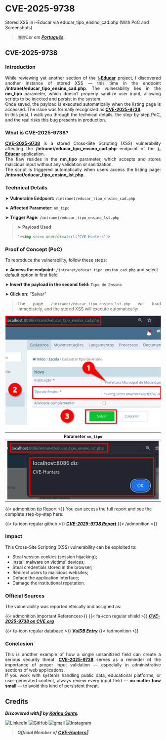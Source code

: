 # CVE-2025-9738


Stored XSS in i-Educar via educar_tipo_ensino_cad.php (With PoC and Screenshots)

<!--more-->

> ***🇧🇷 Ler em [Português](http://karinagante.github.io/pt-br/cve-2025-9738).***

## CVE-2025-9738

### Introduction

<p align="justify">While reviewing yet another section of the <b><a href="https://github.com/portabilis/i-educar" target=_blank>i-Educar</a></b> project, I discovered another instance of stored XSS — this time in the endpoint <b>/intranet/educar_tipo_ensino_cad.php</b>. The vulnerability lies in the <b>nm_tipo</b> parameter, which doesn’t properly sanitize user input, allowing scripts to be injected and persist in the system. </br> Once saved, the payload is executed automatically when the listing page is accessed. The issue was formally recognized as <b><a href="https://www.cve.org/CVERecord?id=CVE-2025-9738" target=_blank>CVE-2025-9738</a></b>. </br> In this post, I walk you through the technical details, the step-by-step PoC, and the real risks this bug presents in production. </p>

### What is CVE-2025-9738?

<p align="justify"><b><a href="https://www.cve.org/CVERecord?id=CVE-2025-9738" target=_blank>CVE-2025-9738</a></b> is a stored Cross-Site Scripting (XSS) vulnerability affecting the <b>/intranet/educar_tipo_ensino_cad.php</b> endpoint of the <b><a href="https://github.com/portabilis/i-educar" target=_blank>i-Educar</a></b> application. </br> The flaw resides in the <b>nm_tipo</b> parameter, which accepts and stores malicious input without any validation or sanitization. </br> The script is triggered automatically when users access the listing page: <b>/intranet/educar_tipo_ensino_lst.php</b>. </p>

### Technical Details

➤ **Vulnerable Endpoint:** `/intranet/educar_tipo_ensino_cad.php`

➤ **Affected Parameter:** `nm_tipo`

➤ **Trigger Page:** `/intranet/educar_tipo_ensino_lst.php`

> ➤ **Payload Used** 
> ```html
>"><img src=x onerror=alert('CVE-Hunters')>
>```

### Proof of Concept (PoC)

To reproduce the vulnerability, follow these steps:

➤ **Access the endpoint:** `/intranet/educar_tipo_ensino_cad.php` and select default option in first field.

➤ **Insert the payload in the second field:** `Tipo de Ensino`

➤ **Click on:** “Salvar”

> <p align="justify">The page <code>/intranet/educar_tipo_ensino_lst.php</code> will load immediately, and the stored XSS will execute automatically:</p>

<p align="center">
<img src="/images/CVE-2025-9738/PoC1.png">
</p>

|   Parameter `nm_tipo`         |
|:------------:|
| ![](/images/CVE-2025-9738/PoC2.png)    |

{{< admonition tip Report >}} 
You can access the full report and see the complete step-by-step here:

{{< fa-icon regular github >}} 
***[CVE-2025-9738 Report](https://github.com/KarinaGante/KG-Sec/blob/main/CVEs/i-Educar/CVE-2025-9738.md)***
{{< /admonition >}}

### Impact

This Cross-Site Scripting (XSS) vulnerability can be exploited to:

- Steal session cookies (session hijacking);
- Install malware on victims' devices;
- Steal credentials stored in the browser;
- Redirect users to malicious websites;
- Deface the application interface;
- Damage the institutional reputation.

### Official Sources

The vulnerability was reported ethically and assigned as:

{{< admonition important References>}} 
{{< fa-icon regular shield >}} 
***[CVE-2025-9738 on CVE.org](https://www.cve.org/CVERecord?id=CVE-2025-9738)***

{{< fa-icon regular database >}} 
***[VulDB Entry](https://vuldb.com/?id.322037)***
{{< /admonition >}}

### Conclusion

<p align="justify">This is another example of how a single unsanitized field can create a serious security threat. <b><a href="https://www.cve.org/CVERecord?id=CVE-2025-9738" target=_blank>CVE-2025-9738</a></b> serves as a reminder of the importance of proper input validation — especially in administrative sections of web applications. </br> If you work with systems handling public data, educational platforms, or user-generated content, always review every input field — <b>no matter how small</b> — to avoid this kind of persistent threat.</p>

## Credits

***Discovered with💜 by [Karina Gante](https://karinagante.github.io/).*** 

[![LinkedIn](https://skillicons.dev/icons?i=linkedin&theme=dark)](https://www.linkedin.com/in/karina-gante/)
[![GitHub](https://skillicons.dev/icons?i=github&theme=dark)](https://www.github.com/KarinaGante/)
[![gmail](https://skillicons.dev/icons?i=gmail&theme=dark)](mailto:karina.gante1@gmail.com)
[![Instagram](https://skillicons.dev/icons?i=instagram&theme=dark)](https://www.instagram.com/karinovisk02/)

> ***Official Member of [CVE-Hunters](https://www.cvehunters.com/)🏹***
